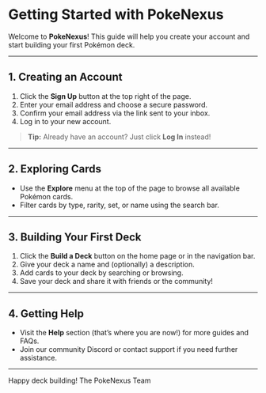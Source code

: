 # Getting Started with PokeNexus

Welcome to **PokeNexus**! This guide will help you create your account and start building your first Pokémon deck.

---

## 1. Creating an Account

1. Click the **Sign Up** button at the top right of the page.
2. Enter your email address and choose a secure password.
3. Confirm your email address via the link sent to your inbox.
4. Log in to your new account.

> **Tip:** Already have an account? Just click **Log In** instead!
>

---

## 2. Exploring Cards

- Use the **Explore** menu at the top of the page to browse all available Pokémon cards.
- Filter cards by type, rarity, set, or name using the search bar.

---

## 3. Building Your First Deck

1. Click the **Build a Deck** button on the home page or in the navigation bar.
2. Give your deck a name and (optionally) a description.
3. Add cards to your deck by searching or browsing.
4. Save your deck and share it with friends or the community!

---

## 4. Getting Help

- Visit the **Help** section (that’s where you are now!) for more guides and FAQs.
- Join our community Discord or contact support if you need further assistance.

---

Happy deck building!
The PokeNexus Team